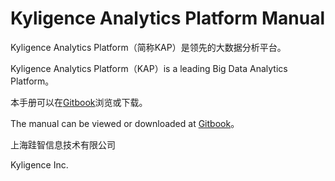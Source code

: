 # Kyligence Analytics Platform Manual

Kyligence Analytics Platform（简称KAP）是领先的大数据分析平台。

Kyligence Analytics Platform（KAP）is a leading Big Data Analytics Platform。

本手册可以在[Gitbook](https://www.gitbook.com/book/kyligence-git/kap-manual)浏览或下载。

The manual can be viewed or downloaded at [Gitbook](https://www.gitbook.com/book/kyligence-git/kap-manual)。

上海跬智信息技术有限公司

Kyligence Inc.

